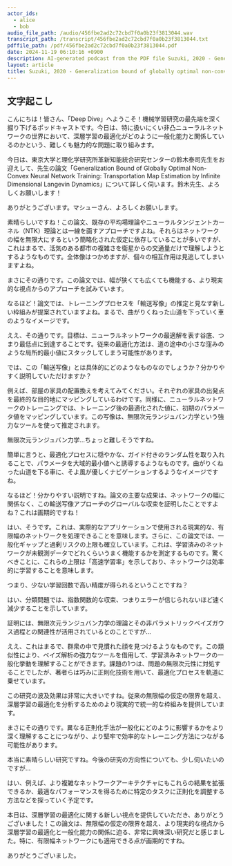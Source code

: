 ```yaml
---
actor_ids:
  - alice
  - bob
audio_file_path: /audio/456fbe2ad2c72cbd7f0a0b23f3813044.wav
transcript_path: /transcript/456fbe2ad2c72cbd7f0a0b23f3813044.txt
pdffile_path: /pdf/456fbe2ad2c72cbd7f0a0b23f3813044.pdf
date: 2024-11-19 06:10:16 +0900
description: AI-generated podcast from the PDF file Suzuki, 2020 - Generalization bound of globally optimal non-convex neural network training Transportation map estimation by infinite dimensional Langevin dynamics_JP
layout: article
title: Suzuki, 2020 - Generalization bound of globally optimal non-convex neural network training Transportation map estimation by infinite dimensional Langevin dynamics_JP
---
```


## 文字起こし
こんにちは！皆さん、「Deep Dive」へようこそ！機械学習研究の最先端を深く掘り下げるポッドキャストです。今日は、特に扱いにくい非凸ニューラルネットワークの世界において、深層学習の最適化がどのように一般化能力と関係しているのかという、難しくも魅力的な問題に取り組みます。

今日は、東京大学と理化学研究所革新知能統合研究センターの鈴木泰司先生をお迎えして、先生の論文「Generalization Bound of Globally Optimal Non-Convex Neural Network Training: Transportation Map Estimation by Infinite Dimensional Langevin Dynamics」について詳しく伺います。鈴木先生、よろしくお願いします！

ありがとうございます。マシューさん、よろしくお願いします。

素晴らしいですね！この論文、既存の平均場理論やニューラルタンジェントカーネル（NTK）理論とは一線を画すアプローチですよね。それらはネットワークの幅を無限大にするという簡略化された仮定に依存していることが多いですが、これはまるで、活気のある都市の複雑さを衛星からの交通量だけで理解しようとするようなものです。全体像はつかめますが、個々の相互作用は見逃してしまいますよね。

まさにその通りです。この論文では、幅が狭くても広くても機能する、より現実的な視点からのアプローチを試みています。

なるほど！論文では、トレーニングプロセスを「輸送写像」の推定と見なす新しい枠組みが提案されていますよね。まるで、曲がりくねった山道を下っていく車のようなイメージです。

ええ、その通りです。目標は、ニューラルネットワークの最適解を表す谷底、つまり最低点に到達することです。従来の最適化方法は、道の途中の小さな窪みのような局所的最小値にスタックしてしまう可能性があります。

では、この「輸送写像」とは具体的にどのようなものなのでしょうか？分かりやすく説明していただけますか？

例えば、部屋の家具の配置換えを考えてみてください。それぞれの家具の出発点を最終的な目的地にマッピングしているわけです。同様に、ニューラルネットワークのトレーニングでは、トレーニング後の最適化された値に、初期のパラメータ値をマッピングしています。この写像は、無限次元ランジュバン力学という強力なツールを使って推定されます。

無限次元ランジュバン力学…ちょっと難しそうですね。

簡単に言うと、最適化プロセスに穏やかな、ガイド付きのランダム性を取り入れることで、パラメータを大域的最小値へと誘導するようなものです。曲がりくねった山道を下る車に、そよ風が優しくナビゲーションするようなイメージですね。

なるほど！分かりやすい説明ですね。論文の主要な成果は、ネットワークの幅に関係なく、この輸送写像アプローチのグローバルな収束を証明したことですよね？これは画期的ですね！

はい、そうです。これは、実際的なアプリケーションで使用される現実的な、有限幅のネットワークを処理できることを意味します。さらに、この論文では、一般化ギャップと過剰リスクの上限も確立しています。これは、学習済みのネットワークが未観測データでどれくらいうまく機能するかを測定するものです。驚くべきことに、これらの上限は「高速学習率」を示しており、ネットワークは効率的に学習することを意味します。

つまり、少ない学習回数で高い精度が得られるということですね？

はい、分類問題では、指数関数的な収束、つまりエラーが信じられないほど速く減少することを示しています。

証明には、無限次元ランジュバン力学の理論とその非パラメトリックベイズガウス過程との関連性が活用されているとのことですが…

ええ、これはまるで、群衆の中で見慣れた顔を見つけるようなものです。この類似性により、ベイズ解析の強力なツールを借用して、学習済みネットワークの一般化挙動を理解することができます。課題の1つは、問題の無限次元性に対処することでしたが、著者らは巧みに正則化技術を用いて、最適化プロセスを軌道に乗せています。

この研究の波及効果は非常に大きいですね。従来の無限幅の仮定の限界を超え、深層学習の最適化を分析するためのより現実的で統一的な枠組みを提供しています。

まさにその通りです。異なる正則化手法が一般化にどのように影響するかをより深く理解することにつながり、より堅牢で効率的なトレーニング方法につながる可能性があります。

本当に素晴らしい研究ですね。今後の研究の方向性についても、少し伺いたいのですが…

はい、例えば、より複雑なネットワークアーキテクチャにもこれらの結果を拡張できるか、最適なパフォーマンスを得るために特定のタスクに正則化を調整する方法などを探っていく予定です。

本日は、深層学習の最適化に関する新しい視点を提供していただき、ありがとうございました！この論文は、無限幅の仮定の限界を超え、より現実的な視点から深層学習の最適化と一般化能力の関係に迫る、非常に興味深い研究だと感じました。特に、有限幅ネットワークにも適用できる点が画期的ですね。

ありがとうございました。


